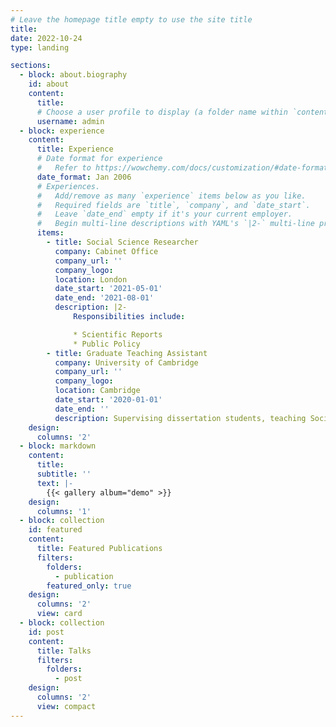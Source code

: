 ```yaml
---
# Leave the homepage title empty to use the site title
title:
date: 2022-10-24
type: landing

sections:
  - block: about.biography
    id: about
    content:
      title: 
      # Choose a user profile to display (a folder name within `content/authors/`)
      username: admin
  - block: experience
    content:
      title: Experience
      # Date format for experience
      #   Refer to https://wowchemy.com/docs/customization/#date-format
      date_format: Jan 2006
      # Experiences.
      #   Add/remove as many `experience` items below as you like.
      #   Required fields are `title`, `company`, and `date_start`.
      #   Leave `date_end` empty if it's your current employer.
      #   Begin multi-line descriptions with YAML's `|2-` multi-line prefix.
      items:
        - title: Social Science Researcher
          company: Cabinet Office
          company_url: ''
          company_logo:
          location: London
          date_start: '2021-05-01'
          date_end: '2021-08-01'
          description: |2-
              Responsibilities include:

              * Scientific Reports
              * Public Policy
        - title: Graduate Teaching Assistant
          company: University of Cambridge
          company_url: ''
          company_logo: 
          location: Cambridge
          date_start: '2020-01-01'
          date_end: ''
          description: Supervising dissertation students, teaching Social and Geographical Psychology.
    design:
      columns: '2'
  - block: markdown
    content:
      title: 
      subtitle: ''
      text: |-
        {{< gallery album="demo" >}}
    design:
      columns: '1'
  - block: collection
    id: featured
    content:
      title: Featured Publications
      filters:
        folders:
          - publication
        featured_only: true
    design:
      columns: '2'
      view: card
  - block: collection
    id: post
    content:
      title: Talks
      filters:
        folders:
          - post
    design:
      columns: '2'
      view: compact
---
```

